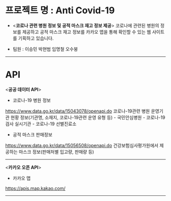  # 프로젝트 명 : Anti Covid-19

- <**코로나 관련 병원 정보 및 공적 마스크 재고 정보 제공**>
코로나에 관련된 병원의 정보를 제공하고 공적 마스크 재고 정보를 카카오 맵을 통해 확인할 수 있는 웹 사이트를 기획하고 있습니다.


- 팀원 : 이승민 박현범 임명철 오수붕

----

# API

<**공공 데이터 API**>

- 코로나-19 병원 정보  

https://www.data.go.kr/data/15043078/openapi.do
코로나-19관련 병원 운영기관 현황 정보(기관명, 소재지, 코로나-19관련 운영 유형 등) - 국민안심병원 - 코로나-19 검사 실시기관 - 코로나-19 선별진료소

- 공적 마스크 판매정보
 
https://www.data.go.kr/data/15056508/openapi.do
건강보험심사평가원에서 제공하는 마스크 정보(판매처별 입고량, 판매량 등)

----

<**카카오 오픈 API**>

- 카카오 맵  

https://apis.map.kakao.com/

----
